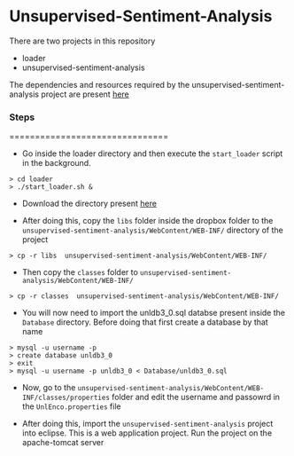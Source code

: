 Unsupervised-Sentiment-Analysis
===============================
There are two projects in this repository
* loader
* unsupervised-sentiment-analysis

The dependencies and resources required by the unsupervised-sentiment-analysis project are present [here](https://www.dropbox.com/sh/hh80s8sp22ngl64/AABEBLILA8u-PkTi7h_tx-Dwa)

### Steps
===============================

* Go inside the loader directory and then execute the `start_loader` script in the background.

```
> cd loader
> ./start_loader.sh &
```

* Download the directory present [here](https://www.dropbox.com/sh/hh80s8sp22ngl64/AABEBLILA8u-PkTi7h_tx-Dwa)

* After doing this, copy the `libs` folder inside the dropbox folder to the `unsupervised-sentiment-analysis/WebContent/WEB-INF/` directory of the project

```
> cp -r libs  unsupervised-sentiment-analysis/WebContent/WEB-INF/
```

* Then copy the `classes` folder to `unsupervised-sentiment-analysis/WebContent/WEB-INF/`

```
> cp -r classes  unsupervised-sentiment-analysis/WebContent/WEB-INF/
```

* You will now need to import the unldb3_0.sql databse present inside the `Database` directory. Before doing that first create a database by that name

```
> mysql -u username -p
> create database unldb3_0
> exit
> mysql -u username -p unldb3_0 < Database/unldb3_0.sql
```

* Now, go to the `unsupervised-sentiment-analysis/WebContent/WEB-INF/classes/properties` folder and edit the username and passowrd in the `UnlEnco.properties` file

* After doing this, import the `unsupervised-sentiment-analysis` project into eclipse. This is a web application project. Run the project on the apache-tomcat server
